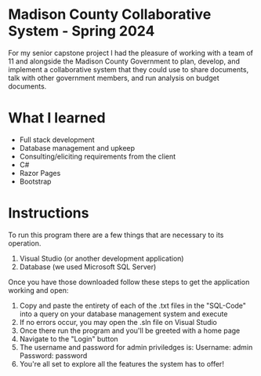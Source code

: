 # Madison County Collaborative System - Spring 2024

For my senior capstone project I had the pleasure of working with a team of 11 and alongside the Madison County Government to plan, develop, and implement a collaborative system that they could use to share documents, talk with other government members, and run analysis on budget documents.

# What I learned
- Full stack development
- Database management and upkeep
- Consulting/eliciting requirements from the client
- C#
- Razor Pages
- Bootstrap

# Instructions
To run this program there are a few things that are necessary to its operation.
1. Visual Studio (or another development application)
2. Database (we used Microsoft SQL Server)

Once you have those downloaded follow these steps to get the application working and open:
1. Copy and paste the entirety of each of the .txt files in the "SQL-Code" into a query on your database management system and execute
2. If no errors occur, you may open the .sln file on Visual Studio
3. Once there run the program and you'll be greeted with a home page
4. Navigate to the "Login" button
5. The username and password for admin priviledges is:
   Username: admin
   Password: password
6. You're all set to explore all the features the system has to offer!
  

